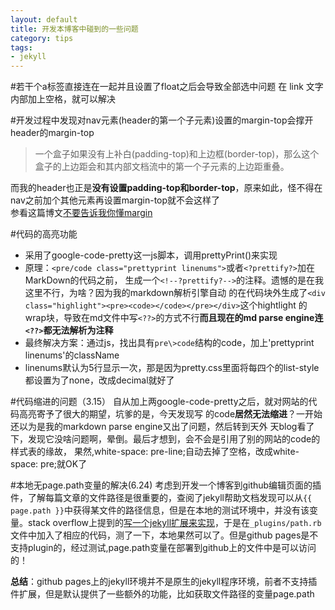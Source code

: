 ```yaml
---
layout: default
title: 开发本博客中碰到的一些问题
category: tips
tags: 
- jekyll
---
```

#若干个a标签直接连在一起并且设置了float之后会导致全部选中问题
在<a> link </a>文字内部加上空格，就可以解决

#开发过程中发现对nav元素(header的第一个子元素)设置的margin-top会撑开header的margin-top
>一个盒子如果没有上补白(padding-top)和上边框(border-top)，那么这个盒子的上边距会和其内部文档流中的第一个子元素的上边距重叠。

而我的header也正是**没有设置padding-top和border-top**，原来如此，怪不得在nav之前加个其他元素再设置margin-top就不会这样了  
参看这篇博文[不要告诉我你懂margin](http://www.hicss.net/do-not-tell-me-you-understand-margin/)

#代码的高亮功能
+ 采用了google-code-pretty这一js脚本，调用prettyPrint()来实现
+ 原理：`<pre/code class="prettyprint linenums">`或者`<?prettify?>`加在MarkDown的代码之前，
生成一个`<!--?prettify?-->`的注释。遗憾的是在我这里不行，为啥？因为我的markdown解析引擎自动
的在代码块外生成了`<div class="highlight"><pre><code></code></pre></div>`这个hightlight
的wrap块，导致在md文件中写`<??>`的方式不行**而且现在的md parse engine连`<??>`都无法解析为注释**
+ 最终解决方案：通过js，找出具有`pre\>code`结构的code，加上'prettyprint linenums'的className
+ linenums默认为5行显示一次，那是因为pretty.css里面将每四个的list-style都设置为了none，改成decimal就好了

#代码缩进的问题（3.15）
自从加上两google-code-pretty之后，就对网站的代码高亮寄予了很大的期望，坑爹的是，今天发现写
的code**居然无法缩进**？一开始还以为是我的markdown parse engine又出了问题，然后转到天外
天blog看了下，发现它没啥问题啊，晕倒。最后才想到，会不会是引用了别的网站的code的样式表的缘故，
果然,white-space: pre-line;自动去掉了空格，改成white-space: pre;就OK了

#本地无page.path变量的解决(6.24)
考虑到开发一个博客到github编辑页面的插件，了解每篇文章的文件路径是很重要的，查阅了jekyll帮助文档发现可以从`{{ page.path }}`中获得某文件的路径信息，但是在本地的测试环境中，并没有该变量。stack overflow上提到的[写一个jekyll扩展来实现](http://stackoverflow.com/questions/13243469/how-can-a-jekyll-page-access-its-filename)，于是在`_plugins/path.rb`文件中加入了相应的代码，测了一下，本地果然可以了。但是github pages是不支持plugin的，经过测试,page.path变量在部署到github上的文件中是可以访问的！

**总结**：github pages上的jekyll环境并不是原生的jekyll程序环境，前者不支持插件扩展，但是默认提供了一些额外的功能，比如获取文件路径的变量page.path
